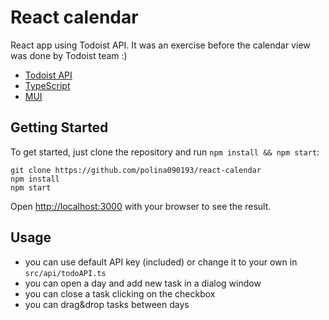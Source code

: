 # React calendar
React app using Todoist API.
It was an exercise before the calendar view was done by Todoist team :)

- [Todoist API](https://developer.todoist.com/rest/v1/#javascript-sdk)
- [TypeScript](https://www.typescriptlang.org/)
- [MUI](https://mui.com/)

## Getting Started

To get started, just clone the repository and run `npm install && npm start`:

    git clone https://github.com/polina090193/react-calendar
    npm install
    npm start

Open [http://localhost:3000](http://localhost:3000) with your browser to see the result.

## Usage
- you can use default API key (included) or change it to your own in `src/api/todoAPI.ts`
- you can open a day and add new task in a dialog window
- you can close a task clicking on the checkbox
- you can drag&drop tasks between days
